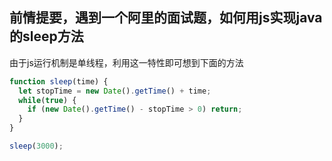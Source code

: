 ## 前情提要，遇到一个阿里的面试题，如何用js实现java的sleep方法
由于js运行机制是单线程，利用这一特性即可想到下面的方法

```javascript
function sleep(time) {
  let stopTime = new Date().getTime() + time;
  while(true) {
    if (new Date().getTime() - stopTime > 0) return;
  }
}

sleep(3000);
```
